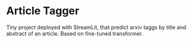 # Article Tagger
Tiny project deployed with StreamLit, that predict arxiv taggs by title and abstract of an article. Based on fine-tuned transformer.
